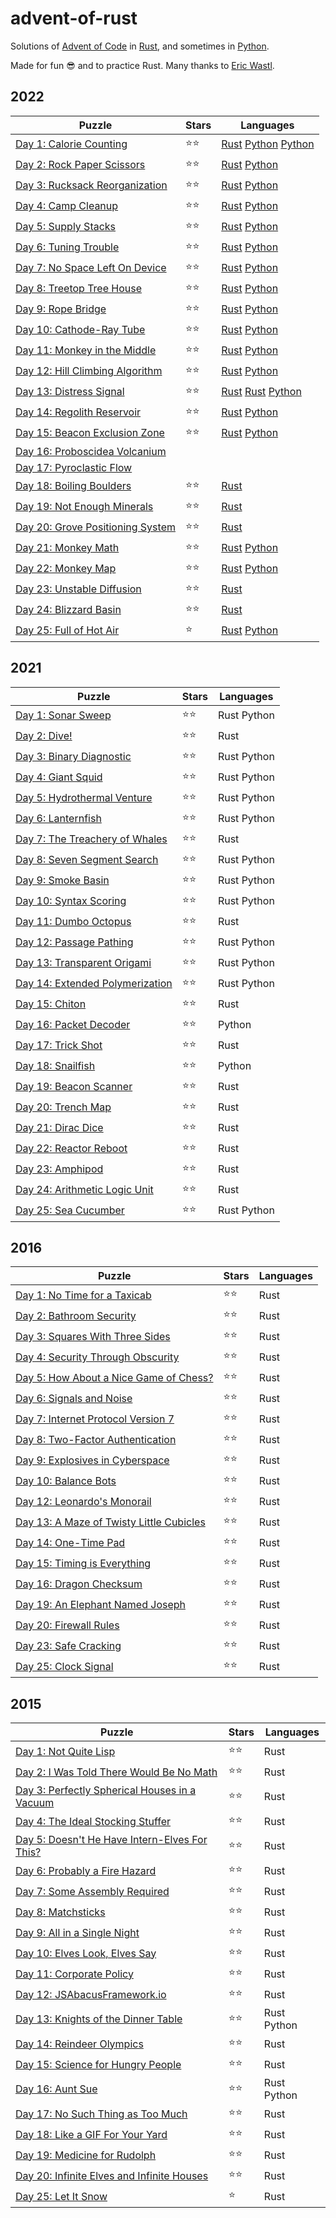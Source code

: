 # advent-of-rust

Solutions of [Advent of Code](https://adventofcode.com/) in [Rust](https://www.rust-lang.org), and sometimes in [Python](https://www.python.org/).

Made for fun 😎 and to practice Rust. Many thanks to [Eric Wastl](https://twitter.com/ericwastl).

## 2022

Puzzle                                                                  | Stars | Languages
----------------------------------------------------------------------- | ----- | -----------
[Day 1: Calorie Counting](https://adventofcode.com/2022/day/1)          | ⭐⭐  | [Rust](2022/day1/day1.rs) [Python](2022/day1/day1.py) [Python](2022/day1/day1_oneliner.py)
[Day 2: Rock Paper Scissors](https://adventofcode.com/2022/day/2)       | ⭐⭐  | [Rust](2022/day2/day2.rs) [Python](2022/day2/day2.py)
[Day 3: Rucksack Reorganization](https://adventofcode.com/2022/day/3)   | ⭐⭐  | [Rust](2022/day3/day3.rs) [Python](2022/day3/day3.py)
[Day 4: Camp Cleanup](https://adventofcode.com/2022/day/4)              | ⭐⭐  | [Rust](2022/day4/day4.rs) [Python](2022/day4/day4.py)
[Day 5: Supply Stacks](https://adventofcode.com/2022/day/5)             | ⭐⭐  | [Rust](2022/day5/day5.rs) [Python](2022/day5/day5.py)
[Day 6: Tuning Trouble](https://adventofcode.com/2022/day/6)            | ⭐⭐  | [Rust](2022/day6/day6.rs) [Python](2022/day6/day6.py)
[Day 7: No Space Left On Device](https://adventofcode.com/2022/day/7)   | ⭐⭐  | [Rust](2022/day7/day7.rs) [Python](2022/day7/day7.py)
[Day 8: Treetop Tree House](https://adventofcode.com/2022/day/8)        | ⭐⭐  | [Rust](2022/day8/day8.rs) [Python](2022/day8/day8.py)
[Day 9: Rope Bridge](https://adventofcode.com/2022/day/9)               | ⭐⭐  | [Rust](2022/day9/day9.rs) [Python](2022/day9/day9.py)
[Day 10: Cathode-Ray Tube](https://adventofcode.com/2022/day/10)        | ⭐⭐  | [Rust](2022/day10/day10.rs) [Python](2022/day10/day10.py)
[Day 11: Monkey in the Middle](https://adventofcode.com/2022/day/11)    | ⭐⭐  | [Rust](2022/day11/day11.rs) [Python](2022/day11/day11.py)
[Day 12: Hill Climbing Algorithm](https://adventofcode.com/2022/day/12) | ⭐⭐  | [Rust](2022/day12/day12.rs) [Python](2022/day12/day12.py)
[Day 13: Distress Signal](https://adventofcode.com/2022/day/13)         | ⭐⭐  | [Rust](2022/day13/day13.rs) [Rust](2022/day13_nom/day13.rs) [Python](2022/day13/day13.py)
[Day 14: Regolith Reservoir](https://adventofcode.com/2022/day/14)      | ⭐⭐  | [Rust](2022/day14/day14.rs) [Python](2022/day14/day14.py)
[Day 15: Beacon Exclusion Zone](https://adventofcode.com/2022/day/15)   | ⭐⭐  | [Rust](2022/day15/day15.rs) [Python](2022/day15/day15.py)
[Day 16: Proboscidea Volcanium](https://adventofcode.com/2022/day/16)   | |
[Day 17: Pyroclastic Flow](https://adventofcode.com/2022/day/17)        | |
[Day 18: Boiling Boulders](https://adventofcode.com/2022/day/18)        | ⭐⭐  | [Rust](2022/day18/day18.rs)
[Day 19: Not Enough Minerals](https://adventofcode.com/2022/day/19)     | ⭐⭐  | [Rust](2022/day19/day19.rs)
[Day 20: Grove Positioning System](https://adventofcode.com/2022/day/20) | ⭐⭐  | [Rust](2022/day20/day20.rs)
[Day 21: Monkey Math](https://adventofcode.com/2022/day/21)             | ⭐⭐  | [Rust](2022/day21/day21.rs) [Python](2022/day21/day21.py)
[Day 22: Monkey Map](https://adventofcode.com/2022/day/22)              | ⭐⭐  | [Rust](2022/day22/day22.rs) [Python](2022/day22/day22.py)
[Day 23: Unstable Diffusion](https://adventofcode.com/2022/day/23)      | ⭐⭐  | [Rust](2022/day23/day23.rs)
[Day 24: Blizzard Basin](https://adventofcode.com/2022/day/24)          | ⭐⭐  | [Rust](2022/day24/day24.rs)
[Day 25: Full of Hot Air](https://adventofcode.com/2022/day/25)         | ⭐  | [Rust](2022/day25/day25.rs) [Python](2022/day25/day25.py)

## 2021

Puzzle                                                                  | Stars | Languages
----------------------------------------------------------------------- | ----- | -----------
[Day 1: Sonar Sweep](https://adventofcode.com/2021/day/1)               | ⭐⭐  | Rust Python
[Day 2: Dive!](https://adventofcode.com/2021/day/2)                     | ⭐⭐  | Rust
[Day 3: Binary Diagnostic](https://adventofcode.com/2021/day/3)         | ⭐⭐  | Rust Python
[Day 4: Giant Squid](https://adventofcode.com/2021/day/4)               | ⭐⭐  | Rust Python
[Day 5: Hydrothermal Venture](https://adventofcode.com/2021/day/5)      | ⭐⭐  | Rust Python
[Day 6: Lanternfish](https://adventofcode.com/2021/day/6)               | ⭐⭐  | Rust Python
[Day 7: The Treachery of Whales](https://adventofcode.com/2021/day/7)   | ⭐⭐  | Rust
[Day 8: Seven Segment Search](https://adventofcode.com/2021/day/8)      | ⭐⭐  | Rust Python
[Day 9: Smoke Basin](https://adventofcode.com/2021/day/9)               | ⭐⭐  | Rust Python
[Day 10: Syntax Scoring](https://adventofcode.com/2021/day/10)          | ⭐⭐  | Rust Python
[Day 11: Dumbo Octopus](https://adventofcode.com/2021/day/11)           | ⭐⭐  | Rust
[Day 12: Passage Pathing](https://adventofcode.com/2021/day/12)         | ⭐⭐  | Rust Python
[Day 13: Transparent Origami](https://adventofcode.com/2021/day/13)     | ⭐⭐  | Rust Python
[Day 14: Extended Polymerization](https://adventofcode.com/2021/day/14) | ⭐⭐  | Rust Python
[Day 15: Chiton](https://adventofcode.com/2021/day/15)                  | ⭐⭐  | Rust
[Day 16: Packet Decoder](https://adventofcode.com/2021/day/16)          | ⭐⭐  | Python
[Day 17: Trick Shot](https://adventofcode.com/2021/day/17)              | ⭐⭐  | Rust
[Day 18: Snailfish](https://adventofcode.com/2021/day/18)               | ⭐⭐  | Python
[Day 19: Beacon Scanner](https://adventofcode.com/2021/day/19)          | ⭐⭐  | Rust
[Day 20: Trench Map](https://adventofcode.com/2021/day/20)              | ⭐⭐  | Rust
[Day 21: Dirac Dice](https://adventofcode.com/2021/day/21)              | ⭐⭐  | Rust
[Day 22: Reactor Reboot](https://adventofcode.com/2021/day/22)          | ⭐⭐  | Rust
[Day 23: Amphipod](https://adventofcode.com/2021/day/23)                | ⭐⭐  | Rust
[Day 24: Arithmetic Logic Unit](https://adventofcode.com/2021/day/24)   | ⭐⭐  | Rust
[Day 25: Sea Cucumber](https://adventofcode.com/2021/day/25)            | ⭐⭐  | Rust Python

## 2016

Puzzle                                                                           | Stars | Languages
-------------------------------------------------------------------------------- | ----- | ---------
[Day 1: No Time for a Taxicab](https://adventofcode.com/2016/day/1)              | ⭐⭐  | Rust
[Day 2: Bathroom Security](https://adventofcode.com/2016/day/2)                  | ⭐⭐  | Rust
[Day 3: Squares With Three Sides](https://adventofcode.com/2016/day/3)           | ⭐⭐  | Rust
[Day 4: Security Through Obscurity](https://adventofcode.com/2016/day/4)         | ⭐⭐  | Rust
[Day 5: How About a Nice Game of Chess?](https://adventofcode.com/2016/day/5)    | ⭐⭐  | Rust
[Day 6: Signals and Noise](https://adventofcode.com/2016/day/6)                  | ⭐⭐  | Rust
[Day 7: Internet Protocol Version 7](https://adventofcode.com/2016/day/7)        | ⭐⭐  | Rust
[Day 8: Two-Factor Authentication](https://adventofcode.com/2016/day/8)          | ⭐⭐  | Rust
[Day 9: Explosives in Cyberspace](https://adventofcode.com/2016/day/9)           | ⭐⭐  | Rust
[Day 10: Balance Bots](https://adventofcode.com/2016/day/10)                     | ⭐⭐  | Rust
[Day 12: Leonardo's Monorail](https://adventofcode.com/2016/day/12)              | ⭐⭐  | Rust
[Day 13: A Maze of Twisty Little Cubicles](https://adventofcode.com/2016/day/13) | ⭐⭐  | Rust
[Day 14: One-Time Pad](https://adventofcode.com/2016/day/14)                     | ⭐⭐  | Rust
[Day 15: Timing is Everything](https://adventofcode.com/2016/day/15)             | ⭐⭐  | Rust
[Day 16: Dragon Checksum](https://adventofcode.com/2016/day/16)                  | ⭐⭐  | Rust
[Day 19: An Elephant Named Joseph](https://adventofcode.com/2016/day/19)         | ⭐⭐  | Rust
[Day 20: Firewall Rules](https://adventofcode.com/2016/day/20)                   | ⭐⭐  | Rust
[Day 23: Safe Cracking](https://adventofcode.com/2016/day/23)                    | ⭐⭐  | Rust
[Day 25: Clock Signal](https://adventofcode.com/2016/day/25)                     | ⭐⭐  | Rust

## 2015

Puzzle                                                                               | Stars | Languages
------------------------------------------------------------------------------------ | ----- | -----------
[Day 1: Not Quite Lisp](https://adventofcode.com/2015/day/1)                         | ⭐⭐  | Rust
[Day 2: I Was Told There Would Be No Math](https://adventofcode.com/2015/day/2)      | ⭐⭐  | Rust
[Day 3: Perfectly Spherical Houses in a Vacuum](https://adventofcode.com/2015/day/3) | ⭐⭐  | Rust
[Day 4: The Ideal Stocking Stuffer](https://adventofcode.com/2015/day/4)             | ⭐⭐  | Rust
[Day 5: Doesn't He Have Intern-Elves For This?](https://adventofcode.com/2015/day/5) | ⭐⭐  | Rust
[Day 6: Probably a Fire Hazard](https://adventofcode.com/2015/day/6)                 | ⭐⭐  | Rust
[Day 7: Some Assembly Required](https://adventofcode.com/2015/day/7)                 | ⭐⭐  | Rust
[Day 8: Matchsticks](https://adventofcode.com/2015/day/8)                            | ⭐⭐  | Rust
[Day 9: All in a Single Night](https://adventofcode.com/2015/day/9)                  | ⭐⭐  | Rust
[Day 10: Elves Look, Elves Say](https://adventofcode.com/2015/day/10)                | ⭐⭐  | Rust
[Day 11: Corporate Policy](https://adventofcode.com/2015/day/11)                     | ⭐⭐  | Rust
[Day 12: JSAbacusFramework.io](https://adventofcode.com/2015/day/12)                 | ⭐⭐  | Rust
[Day 13: Knights of the Dinner Table](https://adventofcode.com/2015/day/13)          | ⭐⭐  | Rust Python
[Day 14: Reindeer Olympics](https://adventofcode.com/2015/day/14)                    | ⭐⭐  | Rust
[Day 15: Science for Hungry People](https://adventofcode.com/2015/day/15)            | ⭐⭐  | Rust
[Day 16: Aunt Sue](https://adventofcode.com/2015/day/16)                             | ⭐⭐  | Rust Python
[Day 17: No Such Thing as Too Much](https://adventofcode.com/2015/day/17)            | ⭐⭐  | Rust
[Day 18: Like a GIF For Your Yard](https://adventofcode.com/2015/day/18)             | ⭐⭐  | Rust
[Day 19: Medicine for Rudolph](https://adventofcode.com/2015/day/19)                 | ⭐⭐  | Rust
[Day 20: Infinite Elves and Infinite Houses](https://adventofcode.com/2015/day/20)   | ⭐⭐  | Rust
[Day 25: Let It Snow](https://adventofcode.com/2015/day/25)                          | ⭐    | Rust
